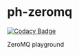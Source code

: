 # ph-zeromq

[![Codacy Badge](https://api.codacy.com/project/badge/Grade/ea66232613964f77966a40094a2255df)](https://www.codacy.com/app/philip/ph-zeromq?utm_source=github.com&utm_medium=referral&utm_content=phax/ph-zeromq&utm_campaign=badger)

ZeroMQ playground
